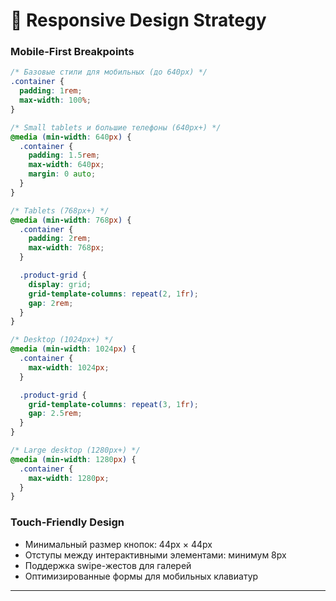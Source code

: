 # 📱 Responsive Design Strategy

### Mobile-First Breakpoints
```css
/* Базовые стили для мобильных (до 640px) */
.container {
  padding: 1rem;
  max-width: 100%;
}

/* Small tablets и большие телефоны (640px+) */
@media (min-width: 640px) {
  .container {
    padding: 1.5rem;
    max-width: 640px;
    margin: 0 auto;
  }
}

/* Tablets (768px+) */
@media (min-width: 768px) {
  .container {
    padding: 2rem;
    max-width: 768px;
  }

  .product-grid {
    display: grid;
    grid-template-columns: repeat(2, 1fr);
    gap: 2rem;
  }
}

/* Desktop (1024px+) */
@media (min-width: 1024px) {
  .container {
    max-width: 1024px;
  }

  .product-grid {
    grid-template-columns: repeat(3, 1fr);
    gap: 2.5rem;
  }
}

/* Large desktop (1280px+) */
@media (min-width: 1280px) {
  .container {
    max-width: 1280px;
  }
}
```

### Touch-Friendly Design
- Минимальный размер кнопок: 44px × 44px
- Отступы между интерактивными элементами: минимум 8px
- Поддержка swipe-жестов для галерей
- Оптимизированные формы для мобильных клавиатур

---
